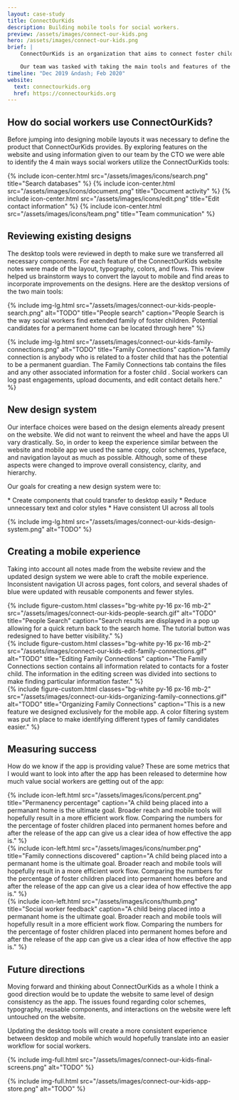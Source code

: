 ```yaml
---
layout: case-study
title: ConnectOurKids
description: Building mobile tools for social workers.
preview: /assets/images/connect-our-kids.png
hero: /assets/images/connect-our-kids.png
brief: |
    ConnectOurKids is an organization that aims to connect foster children with a permanent home. Their organization provides free tools to social workers to help expedite their work.

    Our team was tasked with taking the main tools and features of the ConnectOurKids website and convert them into a mobile app. We had weekly meetings with the CTO of ConnectOurKids.
timeline: "Dec 2019 &ndash; Feb 2020"
website:
  text: connectourkids.org
  href: https://connectourkids.org
---
```


## How do social workers use ConnectOurKids?

Before jumping into designing mobile layouts it was necessary to define the product that ConnectOurKids provides. By exploring features on the website and using information given to our team by the CTO we were able to identify the 4 main ways social workers utilize the ConnectOurKids tools:

<div class="col-start-3 col-span-8 grid grid-cols-4 grid-auto-rows-fr my-32 text-center">
  {%
    include
    icon-center.html
    src="/assets/images/icons/search.png"
    title="Search databases"
  %}
  {%
    include
    icon-center.html
    src="/assets/images/icons/document.png"
    title="Document activity"
  %}
  {%
    include
    icon-center.html
    src="/assets/images/icons/edit.png"
    title="Edit contact information"
  %}
  {%
    include
    icon-center.html
    src="/assets/images/icons/team.png"
    title="Team communication"
  %}
</div>

## Reviewing existing designs

The desktop tools were reviewed in depth to make sure we transferred all necessary components. For each feature of the ConnectOurKids website notes were made of the layout, typography, colors, and flows. This review helped us brainstorm ways to convert the layout to mobile and find areas to incorporate improvements on the designs. Here are the desktop versions of the two main tools:

{%
  include
  img-lg.html
  src="/assets/images/connect-our-kids-people-search.png"
  alt="TODO"
  title="People search"
  caption="People Search is the way social workers find extended family of foster children. Potential candidates for a permanent home can be located through here"
%}

{%
  include
  img-lg.html
  src="/assets/images/connect-our-kids-family-connections.png"
  alt="TODO"
  title="Family Connections"
  caption="A family connection is anybody who is related to a foster child that has the potential to be a permanent guardian. The Family Connections tab contains the files and any other associated information for a foster child . Social workers can log past engagements, upload documents, and edit contact details here."
%}

## New design system

Our interface choices were based on the design elements already present on the website. We did not want to reinvent the wheel and have the apps UI vary drastically. So, in order to keep the experience similar between the website and mobile app we used the same copy, color schemes, typeface, and navigation layout as much as possible. Although, some of these aspects were changed to improve overall consistency, clarity, and hierarchy.

<p class="text-white font-bold mt-12">Our goals for creating a new design system were to:</p>
* Create components that could transfer to desktop easily
* Reduce unnecessary text and color styles
* Have consistent UI across all tools

{%
  include
  img-lg.html
  src="/assets/images/connect-our-kids-design-system.png"
  alt="TODO"
%}

## Creating a mobile experience

Taking into account all notes made from the website review and the updated design system we were able to craft the mobile experience. Inconsistent navigation UI across pages, font colors, and several shades of blue were updated with reusable components and fewer styles.

<div class="col-start-2 col-span-10 grid grid-cols-2 grid-rows-4 gap-x-18 gap-y-20 my-32">
  <div class="row-start-1 row-span-2">
    {%
      include
      figure-custom.html
      classes="bg-white py-16 px-16 mb-2"
      src="/assets/images/connect-our-kids-people-search.gif"
      alt="TODO"
      title="People Search"
      caption="Search results are displayed in a pop up allowing for a quick return back to the search home. The tutorial button was redesigned to have better visibility."
    %}
  </div>
  <div class="row-start-2 row-span-2">
    {%
      include
      figure-custom.html
      classes="bg-white py-16 px-16 mb-2"
      src="/assets/images/connect-our-kids-edit-family-connections.gif"
      alt="TODO"
      title="Editing Family Connections"
      caption="The Family Connections section contains all information related to contacts for a foster child. The information in the editing screen was divided into sections to make finding particular information faster."
    %}
  </div>
  <div class="row-start-3 row-span-2">
    {%
      include
      figure-custom.html
      classes="bg-white py-16 px-16 mb-2"
      src="/assets/images/connect-our-kids-organizing-family-connections.gif"
      alt="TODO"
      title="Organizing Family Connections"
      caption="This is a new feature we designed exclusively for the mobile app. A color filtering system was put in place to make identifying different types of family candidates easier."
    %}
  </div>
</div>

## Measuring success

How do we know if the app is providing value? These are some metrics that I would want to look into after the app has been released to determine how much value social workers are getting out of the app:

<div class="col-start-3 col-span-8 grid grid-cols-2 grid-rows-2 gap-x-20 gap-y-20 my-32">
  <div class="col-start-1 col-span-1">
    {%
      include
      icon-left.html
      src="/assets/images/icons/percent.png"
      title="Permanency percentage"
      caption="A child being placed into a permanant home is the ultimate goal. Broader reach and mobile tools will hopefully result in a more efficient work flow. Comparing the numbers for the percentage of foster children placed into permanent homes before and after the release of the app can give us a clear idea of how effective the app is."
    %}
  </div>
  <div class="col-start-2 col-span-1">
    {%
      include
      icon-left.html
      src="/assets/images/icons/number.png"
      title="Family connections discovered"
      caption="A child being placed into a permanant home is the ultimate goal. Broader reach and mobile tools will hopefully result in a more efficient work flow. Comparing the numbers for the percentage of foster children placed into permanent homes before and after the release of the app can give us a clear idea of how effective the app is."
    %}
  </div>
  <div class="col-start-1 col-span-2">
    {%
      include
      icon-left.html
      src="/assets/images/icons/thumb.png"
      title="Social worker feedback"
      caption="A child being placed into a permanant home is the ultimate goal. Broader reach and mobile tools will hopefully result in a more efficient work flow. Comparing the numbers for the percentage of foster children placed into permanent homes before and after the release of the app can give us a clear idea of how effective the app is."
    %}
  </div>
</div>

## Future directions

Moving forward and thinking about ConnectOurKids as a whole I think a good direction would be to update the website to same level of design consistency as the app. The issues found regarding color schemes, typography, reusable components, and interactions on the website were left untouched on the website.

Updating the desktop tools will create a more consistent experience between desktop and mobile which would hopefully translate into an easier workflow for social workers.

{%
  include
  img-full.html
  src="/assets/images/connect-our-kids-final-screens.png"
  alt="TODO"
%}

{%
  include
  img-full.html
  src="/assets/images/connect-our-kids-app-store.png"
  alt="TODO"
%}
